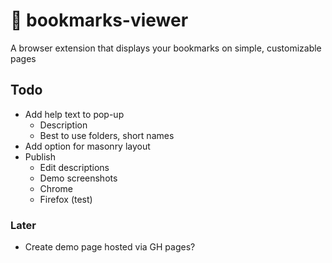 
# 🔖 bookmarks-viewer

A browser extension that displays your bookmarks on simple, customizable pages

## Todo

- Add help text to pop-up
    - Description
    - Best to use folders, short names
- Add option for masonry layout
- Publish
    - Edit descriptions
    - Demo screenshots
    - Chrome
    - Firefox (test)

### Later

- Create demo page hosted via GH pages?
